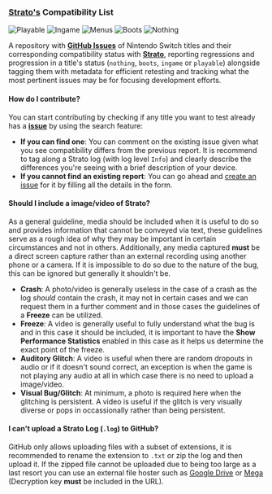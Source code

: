 ### [Strato's](https://github.com/strato-emu/strato) Compatibility List

![Playable](https://img.shields.io/badge/Playable-1_(20%25)-brightgreen)
![Ingame](https://img.shields.io/badge/Ingame-1_(20%25)-yellow)
![Menus](https://img.shields.io/badge/Menus-0_(0%25)-orange)
![Boots](https://img.shields.io/badge/Boots-1_(20%25)-red)
![Nothing](https://img.shields.io/badge/Nothing-2_(40%25)-blue)

A repository with [**GitHub Issues**](https://github.com/strato-emu/compat-list/issues) of Nintendo Switch titles and their corresponding compatibility status with <a href="https://github.com/strato-emu/strato"><b>Strato</b></a>, reporting regressions and progression in a title's status (`nothing`, `boots`, `ingame` or `playable`) alongside tagging them with metadata for efficient retesting and tracking what the most pertinent issues may be for focusing development efforts.

#### How do I contribute?
You can start contributing by checking if any title you want to test already has a [**issue**](https://github.com/strato-emu/compatibility-list/issues) by using the search feature: 
* **If you can find one**: You can comment on the existing issue given what you see compatibility differs from the previous report. It is recommend to tag along a Strato log (with log level `Info`) and clearly describe the differences you're seeing with a brief description of your device. 
* **If you cannot find an existing report**: You can go ahead and [create an issue](https://github.com/strato-emu/compatibility-list/issues/new/choose) for it by filling all the details in the form.

#### Should I include a image/video of Strato?
As a general guideline, media should be included when it is useful to do so and provides information that cannot be conveyed via text, these guidelines serve as a rough idea of why they may be important in certain circumstances and not in others. Additionally, any media captured **must** be a direct screen capture rather than an external recording using another phone or a camera. If it is impossible to do so due to the nature of the bug, this can be ignored but generally it shouldn't be.
* **Crash**: A photo/video is generally useless in the case of a crash as the log *should* contain the crash, it may not in certain cases and we can request them in a further comment and in those cases the guidelines of a **Freeze** can be utilized.
* **Freeze**: A video is generally useful to fully understand what the bug is and in this case it should be included, it is important to have the **Show Performance Statistics** enabled in this case as it helps us determine the exact point of the freeze.
* **Auditory Glitch**: A video is useful when there are random dropouts in audio or if it doesn't sound correct, an exception is when the game is not playing any audio at all in which case there is no need to upload a image/video.
* **Visual Bug/Glitch**: At minimum, a photo is required here when the glitching is persistent. A video is useful if the glitch is very visually diverse or pops in occassionally rather than being persistent.

#### I can't upload a Strato Log (`.log`) to GitHub?
GitHub only allows uploading files with a subset of extensions, it is recommended to rename the extension to `.txt` or zip the log and then upload it. If the zipped file cannot be uploaded due to being too large as a last resort you can use an external file hoster such as [Google Drive](https://drive.google.com/) or [Mega](https://mega.nz/) (Decryption key **must** be included in the URL).
